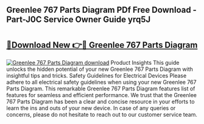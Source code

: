 ## Greenlee 767 Parts Diagram PDf Free Download - Part-J0C Service Owner Guide yrq5J

# <h2><a href="http://dfhmr9.blite.top/?on=Greenlee+767+Parts+Diagram">🔗Download New 👉🔴 Greenlee 767 Parts Diagram</a></h2>

[![Greenlee 767 Parts Diagram download](https://i.imgur.com/lujVjoI.png)](http://dfhmr9.blite.top/?on=Greenlee+767+Parts+Diagram)
Product Insights This guide unlocks the hidden potential of your new Greenlee 767 Parts Diagram with insightful tips and tricks. Safety Guidelines for Electrical Devices Please adhere to all electrical safety guidelines when using your new Greenlee 767 Parts Diagram. This remarkable Greenlee 767 Parts Diagram features list of features for seamless and efficient performance. We trust that the Greenlee 767 Parts Diagram has been a clear and concise resource in your efforts to learn the ins and outs of your new device. In case of any queries or concerns, please do not hesitate to reach out to our customer service team.
